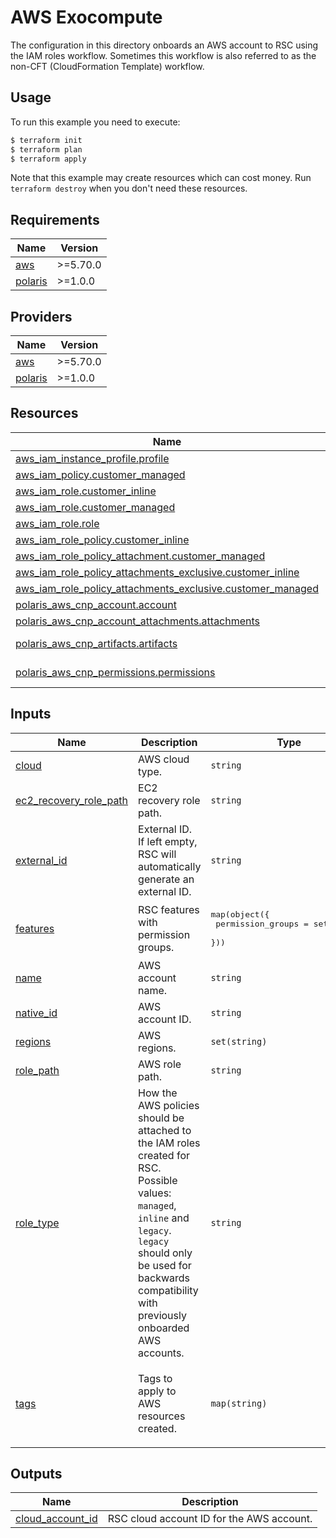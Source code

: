 # AWS Exocompute

The configuration in this directory onboards an AWS account to RSC using the IAM roles workflow. Sometimes this workflow
is also referred to as the non-CFT (CloudFormation Template) workflow.

## Usage

To run this example you need to execute:
```bash
$ terraform init
$ terraform plan
$ terraform apply
```
Note that this example may create resources which can cost money. Run `terraform destroy` when you don't need these
resources.

<!-- BEGIN_TF_DOCS -->
## Requirements

| Name | Version |
|------|---------|
| <a name="requirement_aws"></a> [aws](#requirement\_aws) | >=5.70.0 |
| <a name="requirement_polaris"></a> [polaris](#requirement\_polaris) | >=1.0.0 |

## Providers

| Name | Version |
|------|---------|
| <a name="provider_aws"></a> [aws](#provider\_aws) | >=5.70.0 |
| <a name="provider_polaris"></a> [polaris](#provider\_polaris) | >=1.0.0 |

## Resources

| Name | Type |
|------|------|
| [aws_iam_instance_profile.profile](https://registry.terraform.io/providers/hashicorp/aws/latest/docs/resources/iam_instance_profile) | resource |
| [aws_iam_policy.customer_managed](https://registry.terraform.io/providers/hashicorp/aws/latest/docs/resources/iam_policy) | resource |
| [aws_iam_role.customer_inline](https://registry.terraform.io/providers/hashicorp/aws/latest/docs/resources/iam_role) | resource |
| [aws_iam_role.customer_managed](https://registry.terraform.io/providers/hashicorp/aws/latest/docs/resources/iam_role) | resource |
| [aws_iam_role.role](https://registry.terraform.io/providers/hashicorp/aws/latest/docs/resources/iam_role) | resource |
| [aws_iam_role_policy.customer_inline](https://registry.terraform.io/providers/hashicorp/aws/latest/docs/resources/iam_role_policy) | resource |
| [aws_iam_role_policy_attachment.customer_managed](https://registry.terraform.io/providers/hashicorp/aws/latest/docs/resources/iam_role_policy_attachment) | resource |
| [aws_iam_role_policy_attachments_exclusive.customer_inline](https://registry.terraform.io/providers/hashicorp/aws/latest/docs/resources/iam_role_policy_attachments_exclusive) | resource |
| [aws_iam_role_policy_attachments_exclusive.customer_managed](https://registry.terraform.io/providers/hashicorp/aws/latest/docs/resources/iam_role_policy_attachments_exclusive) | resource |
| [polaris_aws_cnp_account.account](https://registry.terraform.io/providers/rubrikinc/polaris/latest/docs/resources/aws_cnp_account) | resource |
| [polaris_aws_cnp_account_attachments.attachments](https://registry.terraform.io/providers/rubrikinc/polaris/latest/docs/resources/aws_cnp_account_attachments) | resource |
| [polaris_aws_cnp_artifacts.artifacts](https://registry.terraform.io/providers/rubrikinc/polaris/latest/docs/data-sources/aws_cnp_artifacts) | data source |
| [polaris_aws_cnp_permissions.permissions](https://registry.terraform.io/providers/rubrikinc/polaris/latest/docs/data-sources/aws_cnp_permissions) | data source |

## Inputs

| Name | Description | Type | Default | Required |
|------|-------------|------|---------|:--------:|
| <a name="input_cloud"></a> [cloud](#input\_cloud) | AWS cloud type. | `string` | `"STANDARD"` | no |
| <a name="input_ec2_recovery_role_path"></a> [ec2\_recovery\_role\_path](#input\_ec2\_recovery\_role\_path) | EC2 recovery role path. | `string` | `""` | no |
| <a name="input_external_id"></a> [external\_id](#input\_external\_id) | External ID. If left empty, RSC will automatically generate an external ID. | `string` | `""` | no |
| <a name="input_features"></a> [features](#input\_features) | RSC features with permission groups. | <pre>map(object({<br/>    permission_groups = set(string)<br/>  }))</pre> | n/a | yes |
| <a name="input_name"></a> [name](#input\_name) | AWS account name. | `string` | n/a | yes |
| <a name="input_native_id"></a> [native\_id](#input\_native\_id) | AWS account ID. | `string` | n/a | yes |
| <a name="input_regions"></a> [regions](#input\_regions) | AWS regions. | `set(string)` | n/a | yes |
| <a name="input_role_path"></a> [role\_path](#input\_role\_path) | AWS role path. | `string` | `"/"` | no |
| <a name="input_role_type"></a> [role\_type](#input\_role\_type) | How the AWS policies should be attached to the IAM roles created for RSC. Possible values: `managed`, `inline` and `legacy`. `legacy` should only be used for backwards compatibility with previously onboarded AWS accounts. | `string` | `"managed"` | no |
| <a name="input_tags"></a> [tags](#input\_tags) | Tags to apply to AWS resources created. | `map(string)` | <pre>{<br/>  "Environment": "test",<br/>  "Example": "aws_cnp_account",<br/>  "Module": "github.com/rubrikinc/terraform-provider-polaris-examples"<br/>}</pre> | no |

## Outputs

| Name | Description |
|------|-------------|
| <a name="output_cloud_account_id"></a> [cloud\_account\_id](#output\_cloud\_account\_id) | RSC cloud account ID for the AWS account. |
<!-- END_TF_DOCS -->
